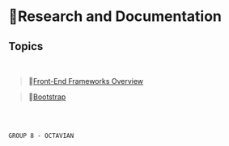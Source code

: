 # 📃**Research and Documentation**

## **Topics**
<br>

>📌[Front-End Frameworks Overview](https://github.com/NikeTamayo-SouthlandCollege/Documentation/blob/main/Frameworks-Overview.md)

>📌[Bootstrap](https://github.com/NikeTamayo-SouthlandCollege/Documentation/blob/main/Bootstrap-Tutorial.md)

<br><br>

    GROUP 8 - OCTAVIAN